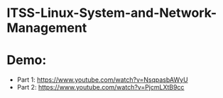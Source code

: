 # ITSS-Linux-System-and-Network-Management
# Demo:
- Part 1: https://www.youtube.com/watch?v=NsqpasbAWyU
- Part 2: https://www.youtube.com/watch?v=PjcmLXtB9cc
